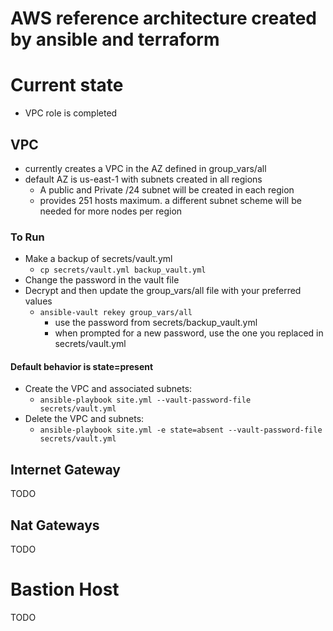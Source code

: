 # AWS reference architecture created by ansible and terraform
  
# Current state
- VPC role is completed
  
## VPC
- currently creates a VPC in the AZ defined in group_vars/all
- default AZ is us-east-1 with subnets created in all regions
    - A public and Private /24 subnet will be created in each region
    - provides 251 hosts maximum. a different subnet scheme will be needed for more nodes per region
  
### To Run
- Make a backup of secrets/vault.yml
    - ```cp secrets/vault.yml backup_vault.yml```
- Change the password in the vault file
- Decrypt and then update the group_vars/all file with your preferred values
    - ```ansible-vault rekey group_vars/all```
        - use the password from secrets/backup_vault.yml
        - when prompted for a new password, use the one you replaced in secrets/vault.yml
 


#### Default behavior is state=present
- Create the VPC and associated subnets:
	- ```ansible-playbook site.yml --vault-password-file secrets/vault.yml```
- Delete the VPC and subnets:
	- ```ansible-playbook site.yml -e state=absent --vault-password-file secrets/vault.yml```
  
## Internet Gateway
TODO
  
## Nat Gateways
TODO
  
# Bastion Host
TODO
